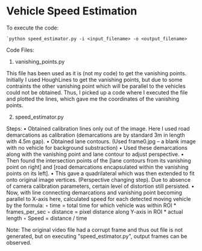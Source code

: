 # Vehicle Speed Estimation

To execute the code:
```
`python speed_estimator.py -i <input_filename> -o <output_filename>
```

Code Files:

1. vanishing_points.py

This file has been used as it is (not my code) to get the vanishing points.
Initially I used HoughLines to get the vanishing points, but due to some contraints the other vanishing point which will be parallel to the vehicles could not be obtained. Thus, I picked up a code where I executed the file and plotted the lines, which gave me the coordinates of the vanishing points.


2. speed_estimator.py

Steps:
    • Obtained calibration lines only out of the image. Here I used road demarcations as calibration (demarcations are by standard 3m in length with 4.5m gap).
    • Obtained lane contours. (Used frame0.jpg – a blank image with no vehicle for background substraction)
    • Used these demarcations along with the vanishing point and lane contour to adjust perspective.
    • Then found the intersection points of the [lane contours from its vanishing point on right] and [road demarcations encapsulated within the vanishing points on its left].
    • This gave a quadrilateral which was then extended to fit onto original image vertices. (Perspective changing step). Due to absence of camera calibration parameters, certain level of distortion still persisted.
    • Now, with line connecting demarcations and vanishing point becoming parallel to X-axis here, calculated speed for each detected moving vehicle by the formula:
        ◦ time = total time for which vehicle was within ROI * frames_per_sec
        ◦ distance = pixel distance along Y-axis in ROI * actual length
        ◦ Speed =  distance / time


Note:
The original video file had a corrupt frame and thus out file is not generated, but on executing "speed_estimator.py", output frames can be observed.
